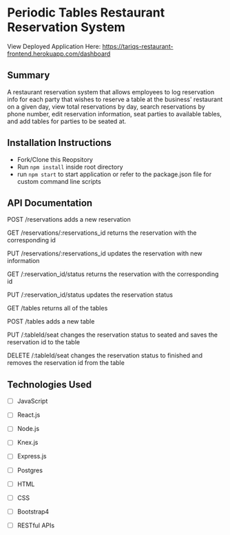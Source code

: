 # Periodic Tables Restaurant Reservation System

View Deployed Application Here: https://tariqs-restaurant-frontend.herokuapp.com/dashboard

## Summary

A restaurant reservation system that allows employees to log  reservation info for each party that wishes to reserve a table at the business' restaurant on a given day, view total reservations by day, search reservations by phone number, edit reservation information, seat parties to available tables, and add tables for parties to be seated at.  

## Installation Instructions

- Fork/Clone this Reopsitory
- Run `npm install` inside root directory
- run `npm start` to start application or refer to the package.json file for custom command line scripts


## API Documentation

POST /reservations adds a new reservation

GET /reservations/:reservations_id returns the reservation with the corresponding id  <br/>

PUT /reservations/:reservations_id updates the reservation with new information <br/>

GET /:reservation_id/status returns the reservation with the corresponding id <br/>

PUT /:reservation_id/status updates the reservation status <br/>

GET /tables returns all of the tables <br/>

POST /tables adds a new table <br/>

PUT /:tableId/seat changes the reservation status to seated and saves the reservation id to the table <br/>

DELETE /:tableId/seat changes the reservation status to finished and removes the reservation id from the table <br/>

## Technologies Used
- [ ] JavaScript
- [ ] React.js
- [ ] Node.js
- [ ] Knex.js
- [ ] Express.js
- [ ] Postgres
- [ ] HTML
- [ ] CSS
- [ ] Bootstrap4
- [ ] RESTful APIs

